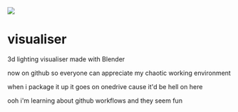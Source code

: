 ![](https://github.com/jaddison06/visualiser/workflows/main/badge.svg?event=pull_request)
# visualiser
3d lighting visualiser made with Blender

now on github so everyone can appreciate my chaotic working environment

when i package it up it goes on onedrive cause it'd be hell on here

ooh i'm learning about github workflows and they seem fun
